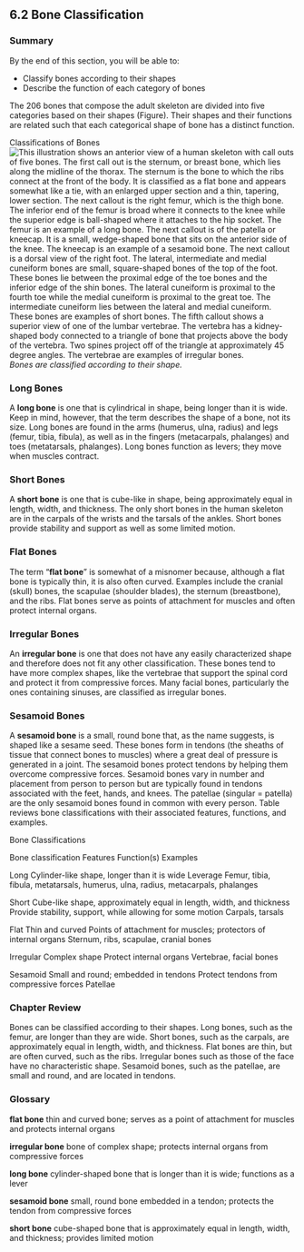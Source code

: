 ##  6.2 Bone Classification 

### Summary

By the end of this section, you will be able to: 

  - Classify bones according to their shapes
  - Describe the function of each category of bones

The 206 bones that compose the adult skeleton are divided into five categories based on their shapes (Figure). Their shapes and their functions are related such that each categorical shape of bone has a distinct function.

Classifications of Bones ![This illustration shows an anterior view of a human skeleton with call outs of five bones. The first call out is the sternum, or breast bone, which lies along the midline of the thorax. The sternum is the bone to which the ribs connect at the front of the body. It is classified as a flat bone and appears somewhat like a tie, with an enlarged upper section and a thin, tapering, lower section. The next callout is the right femur, which is the thigh bone. The inferior end of the femur is broad where it connects to the knee while the superior edge is ball-shaped where it attaches to the hip socket. The femur is an example of a long bone. The next callout is of the patella or kneecap. It is a small, wedge-shaped bone that sits on the anterior side of the knee. The kneecap is an example of a sesamoid bone. The next callout is a dorsal view of the right foot. The lateral, intermediate and medial cuneiform bones are small, square-shaped bones of the top of the foot. These bones lie between the proximal edge of the toe bones and the inferior edge of the shin bones. The lateral cuneiform is proximal to the fourth toe while the medial cuneiform is proximal to the great toe. The intermediate cuneiform lies between the lateral and medial cuneiform. These bones are examples of short bones. The fifth callout shows a superior view of one of the lumbar vertebrae. The vertebra has a kidney-shaped body connected to a triangle of bone that projects above the body of the vertebra. Two spines project off of the triangle at approximately 45 degree angles. The vertebrae are examples of irregular bones.][1] _Bones are classified according to their shape._

### Long Bones

A **long bone** is one that is cylindrical in shape, being longer than it is wide. Keep in mind, however, that the term describes the shape of a bone, not its size. Long bones are found in the arms (humerus, ulna, radius) and legs (femur, tibia, fibula), as well as in the fingers (metacarpals, phalanges) and toes (metatarsals, phalanges). Long bones function as levers; they move when muscles contract.

### Short Bones

A **short bone** is one that is cube-like in shape, being approximately equal in length, width, and thickness. The only short bones in the human skeleton are in the carpals of the wrists and the tarsals of the ankles. Short bones provide stability and support as well as some limited motion.

### Flat Bones

The term “**flat bone**” is somewhat of a misnomer because, although a flat bone is typically thin, it is also often curved. Examples include the cranial (skull) bones, the scapulae (shoulder blades), the sternum (breastbone), and the ribs. Flat bones serve as points of attachment for muscles and often protect internal organs.

### Irregular Bones

An **irregular bone** is one that does not have any easily characterized shape and therefore does not fit any other classification. These bones tend to have more complex shapes, like the vertebrae that support the spinal cord and protect it from compressive forces. Many facial bones, particularly the ones containing sinuses, are classified as irregular bones.

### Sesamoid Bones

A **sesamoid bone** is a small, round bone that, as the name suggests, is shaped like a sesame seed. These bones form in tendons (the sheaths of tissue that connect bones to muscles) where a great deal of pressure is generated in a joint. The sesamoid bones protect tendons by helping them overcome compressive forces. Sesamoid bones vary in number and placement from person to person but are typically found in tendons associated with the feet, hands, and knees. The patellae (singular = patella) are the only sesamoid bones found in common with every person. Table reviews bone classifications with their associated features, functions, and examples.

Bone Classifications

Bone classification Features Function(s) Examples

Long
Cylinder-like shape, longer than it is wide
Leverage
Femur, tibia, fibula, metatarsals, humerus, ulna, radius, metacarpals, phalanges

Short
Cube-like shape, approximately equal in length, width, and thickness
Provide stability, support, while allowing for some motion
Carpals, tarsals

Flat
Thin and curved
Points of attachment for muscles; protectors of internal organs
Sternum, ribs, scapulae, cranial bones

Irregular
Complex shape
Protect internal organs
Vertebrae, facial bones

Sesamoid
Small and round; embedded in tendons
Protect tendons from compressive forces
Patellae

### Chapter Review

Bones can be classified according to their shapes. Long bones, such as the femur, are longer than they are wide. Short bones, such as the carpals, are approximately equal in length, width, and thickness. Flat bones are thin, but are often curved, such as the ribs. Irregular bones such as those of the face have no characteristic shape. Sesamoid bones, such as the patellae, are small and round, and are located in tendons.

### Glossary

**flat bone** thin and curved bone; serves as a point of attachment for muscles and protects internal organs

**irregular bone** bone of complex shape; protects internal organs from compressive forces

**long bone** cylinder-shaped bone that is longer than it is wide; functions as a lever

**sesamoid bone** small, round bone embedded in a tendon; protects the tendon from compressive forces

**short bone** cube-shaped bone that is approximately equal in length, width, and thickness; provides limited motion

   [1]: https://cnx.org/resources/8c39869bbb68827024b1fcdd62601e63aac06f78/601_Bone_Classification.jpg

